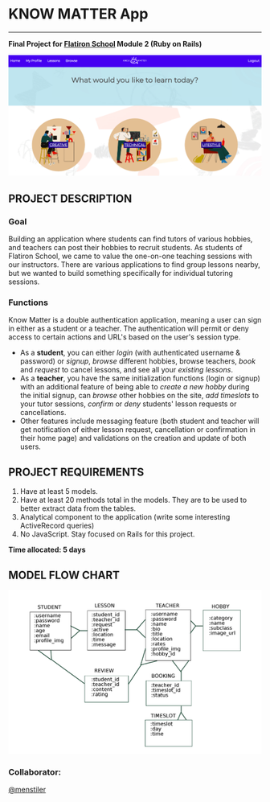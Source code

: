 # KNOW MATTER App
------
**Final Project for [Flatiron School](https://flatironschool.com/) Module 2 (Ruby on Rails)**

![Welcome Page](app/assets/images/screenshot.png "Welcome page of our app")

## PROJECT DESCRIPTION

### Goal
Building an application where students can find tutors of various hobbies, and teachers can post their hobbies to recruit students. As students of Flatiron School, we came to value the one-on-one teaching sessions with our instructors. There are various applications to find group lessons nearby, but we wanted to build something specifically for individual tutoring sessions. 

### Functions 
Know Matter is a double authentication application, meaning a user can sign in either as a student or a teacher. The authentication will permit or deny access to certain actions and URL's based on the user's session type. 
* As a **student**, you can either _login_ (with authenticated username & password) or _signup_, _browse_ different hobbies, browse teachers, _book_ and _request_ to cancel lessons, and see all your _existing lessons_. 
* As a **teacher**, you have the same initialization functions (login or signup) with an additional feature of being able to _create a new hobby_ during the initial signup, can _browse_ other hobbies on the site, _add timeslots_ to your tutor sessions, _confirm_ or _deny_ students' lesson requests or cancellations. 
* Other features include messaging feature (both student and teacher will get notification of either lesson request, cancellation or confirmation in their home page) and validations on the creation and update of both users.

## PROJECT REQUIREMENTS

1. Have at least 5 models. 
2. Have at least 20 methods total in the models. They are to be used to better extract data from the tables. 
3. Analytical component to the application (write some interesting ActiveRecord queries) 
4. No JavaScript. Stay focused on Rails for this project. 

**Time allocated: 5 days**

## MODEL FLOW CHART

![Models](app/assets/images/models_chart.png "Model Relationships")


### Collaborator:
[@menstiler](https://github.com/menstiler)
